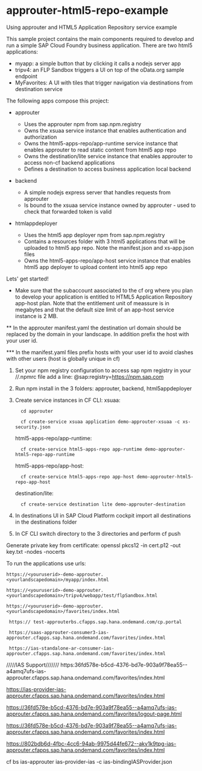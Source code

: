 # approuter-html5-repo-example
Using approuter and HTML5 Application Repository service example

This sample project contains the main components required to develop and run a simple SAP Cloud Foundry business application.
There are two html5 applications:
- myapp: a simple button that by clicking it calls a nodejs server app
- tripv4: an FLP Sandbox triggers a UI on top of the oData.org sample endpoint
- MyFavorites: A UI with tiles that trigger navigation via destinations from destination service

The following apps compose this project:
- approuter
  * Uses the approuter npm from sap.npm.registry
  * Owns the xsuaa service instance that enables authentication and authorization
  * Owns the html5-apps-repo/app-runtime service instance that enables approuter to read static content from html5 app repo
  * Owns the destination/lite service instance that enables approuter to access non-cf backend applications 
  * Defines a destination to access business application local backend
  
- backend
  * A simple nodejs express server that handles requests from approuter
  * Is bound to the xsuaa service instance owned by approuter - used to check that forwarded token is valid
  
- htmlappdeployer
  * Uses the html5 app deployer npm from sap.npm.registry
  * Contains a resources folder with 3 html5 applications that will be uploaded to html5 app repo. Note the manifest.json and xs-app.json files
  * Owns the html5-apps-repo/app-host service instance that enables html5 app deployer to upload content into html5 app repo
  
Lets' get started!

* Make sure that the subaccount aasociated to the cf org where you plan to develop your application is entitled to HTML5 Application Repository app-host plan.
  Note that the entitlement unit of meassure is in megabytes and that the default size limit of an app-host service instance is 2 MB.
  
** In the approuter manifest.yaml the destination url domain should be replaced by the domain in your landscape. In addition prefix the host with your user id.

*** In the manifest.yaml files prefix hosts with your user id to avoid clashes with other users (host is globally unique in cf) 

1. Set your npm registry configuration to access sap npm registry
   in your /<user>/.npmrc file add a line: @sap:registry=https://npm.sap.com
   
2. Run npm install in the 3 folders: approuter, backend, html5appdeployer

3. Create service instances in CF CLI:
   xsuaa:
   ```
     cd approuter
   ```
   ```
     cf create-service xsuaa application demo-approuter-xsuaa -c xs-security.json
   ```
    
   html5-apps-repo/app-runtime:
   ```
     cf create-service html5-apps-repo app-runtime demo-approuter-html5-repo-app-runtime
   ```
     
   html5-apps-repo/app-host:
   ```
     cf create-service html5-apps-repo app-host demo-approuter-html5-repo-app-host
   ```
   destination/lite:
   ```
     cf create-service destination lite demo-approuter-destination
   ```
4. In destinations UI in SAP Cloud Platform cockpit import all destinations in the destinations folder
     
5. In CF CLI switch directory to the 3 directories and perform cf push

Generate private key from certificate: openssl pkcs12 -in cert.p12 -out key.txt -nodes -nocerts

To run the applications use urls:
   ```
   https://<youruserid>-demo-approuter.<yourlandscapedomain>/myapp/index.html
   ```
   ```
   https://<youruserid>-demo-approuter.<yourlandscapedomain>/tripv4/webapp/test/flpSandbox.html
   ```
   ```
   https://<youruserid>-demo-approuter.<yourlandscapedomain>/favorites/index.html
   ```
     
     
     https:// test-approuterbs.cfapps.sap.hana.ondemand.com/cp.portal
     
     https://saas-approuter-consumer3-ias-approuter.cfapps.sap.hana.ondemand.com/favorites/index.html
     
     https://ias-standalone-ar-consumer-ias-approuter.cfapps.sap.hana.ondemand.com/favorites/index.html
    
/////IAS Support///////
https:36fd578e-b5cd-4376-bd7e-903a9f78ea55--a4amq7ufs-ias-approuter.cfapps.sap.hana.ondemand.com/favorites/index.html

https://ias-provider-ias-approuter.cfapps.sap.hana.ondemand.com/favorites/index.html

https://36fd578e-b5cd-4376-bd7e-903a9f78ea55--a4amq7ufs-ias-approuter.cfapps.sap.hana.ondemand.com/favorites/logout-page.html

https://36fd578e-b5cd-4376-bd7e-903a9f78ea55--a4amq7ufs-ias-approuter.cfapps.sap.hana.ondemand.com/favorites/index.html

https://802bdb6d-4fbc-4cc6-94ab-9975d44fe672--akv1k9tpg-ias-approuter.cfapps.sap.hana.ondemand.com/favorites/index.html

cf bs ias-approuter ias-provider-ias -c ias-bindingIASProvider.json

